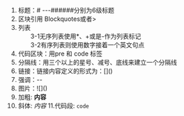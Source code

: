 1. 标题：# ---######分别为6级标题</br>
2. 区块引用 Blockquotes或者> </br>
3. 列表</br>
　　3-1无序列表使用*、+或是-作为列表标记</br>
　　3-2有序列表则使用数字接着一个英文句点</br>
4. 代码区块：用pre 和 code 标签</br>
5. 分隔线：用三个以上的星号、减号、底线来建立一个分隔线</br>
6. 链接：链接内容定义的形式为：\[]()</br>
7. 强调：*--*</br>
8. 图片：\!\[]()</br>
9. 加粗: **内容**
10. 斜体: *内容*
11.代码段: ```code```
